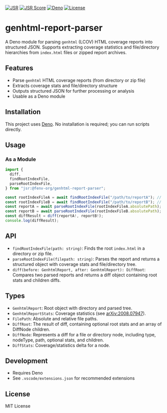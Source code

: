 [![JSR](https://jsr.io/badges/@fenv-org/genhtml-report-parser)](https://jsr.io/@fenv-org/genhtml-report-parser)
[![JSR Score](https://jsr.io/badges/@fenv-org/genhtml-report-parser/score)](https://jsr.io/@fenv-org/genhtml-report-parser)
[![Deno](https://img.shields.io/badge/deno-v2.2.10-brightgreen.svg)](https://deno.land/)
[![License](https://img.shields.io/badge/license-MIT-blue.svg)](https://opensource.org/licenses/MIT)

# genhtml-report-parser

A Deno module for parsing `genhtml` (LCOV) HTML coverage reports into structured
JSON. Supports extracting coverage statistics and file/directory hierarchies
from `index.html` files or zipped report archives.

## Features

- Parse `genhtml` HTML coverage reports (from directory or zip file)
- Extracts coverage stats and file/directory structure
- Outputs structured JSON for further processing or analysis
- Usable as a Deno module

## Installation

This project uses [Deno](https://deno.com/). No installation is required; you
can run scripts directly.

## Usage

### As a Module

```typescript
import {
  diff,
  findRootIndexFile,
  parseRootIndexFile,
} from "jsr:@fenv-org/genhtml-report-parser";

const rootIndexFileA = await findRootIndexFile("/path/to/reportA"); // or "/path/to/reportA.zip"
const rootIndexFileB = await findRootIndexFile("/path/to/reportB"); // or "/path/to/reportB.zip"
const reportA = await parseRootIndexFile(rootIndexFileA.absolutePath);
const reportB = await parseRootIndexFile(rootIndexFileB.absolutePath);
const diffResult = diff(reportA!, reportB!);
console.log(diffResult);
```

## API

- `findRootIndexFile(path: string)`: Finds the root `index.html` in a directory
  or zip file.
- `parseRootIndexFile(filepath: string)`: Parses the report and returns a
  structured object with coverage stats and file/directory tree.
- `diff(before: GenhtmlReport, after: GenhtmlReport): DiffRoot`: Compares two
  parsed reports and returns a diff object containing root stats and children
  diffs.

## Types

- `GenhtmlReport`: Root object with directory and parsed tree.
- `GenhtmlReportStats`: Coverage statistics (see
  [arXiv:2008.07947](https://arxiv.org/pdf/2008.07947)).
- `FilePath`: Absolute and relative file paths.
- `DiffRoot`: The result of diff, containing optional root stats and an array of
  DiffNode children.
- `DiffNode`: Represents a diff for a file or directory node, including type,
  nodeType, path, optional stats, and children.
- `DiffStats`: Coverage/statistics delta for a node.

## Development

- Requires Deno
- See `.vscode/extensions.json` for recommended extensions

## License

MIT License
